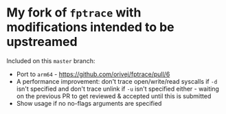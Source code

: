 # My fork of `fptrace` with modifications intended to be upstreamed

Included on this `master` branch:
- Port to `arm64` - https://github.com/orivej/fptrace/pull/6
- A performance improvement: don't trace open/write/read syscalls if `-d` isn't specified and don't trace unlink if `-u` isn't specified either - waiting on the previous PR to get reviewed & accepted until this is submitted
- Show usage if no no-flags arguments are specified

